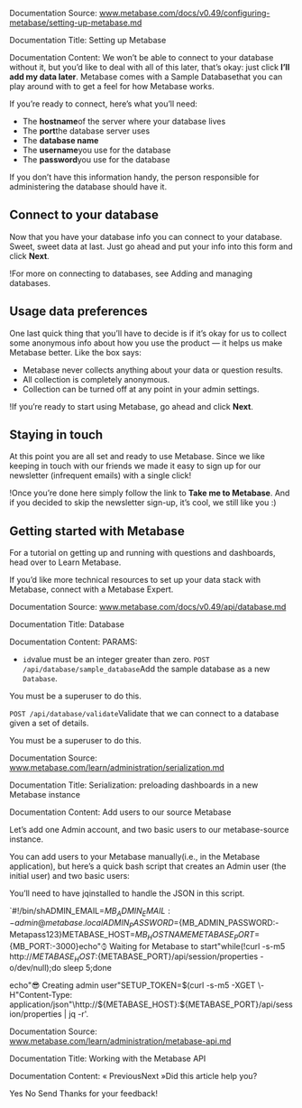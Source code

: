 Documentation Source:
www.metabase.com/docs/v0.49/configuring-metabase/setting-up-metabase.md

Documentation Title:
Setting up Metabase

Documentation Content:
We won’t be able to connect to your database without it, but you’d like to deal with all of this later, that’s okay: just click **I’ll add my data later**. Metabase comes with a Sample Databasethat you can play around with to get a feel for how Metabase works.

If you’re ready to connect, here’s what you’ll need:

* The **hostname**of the server where your database lives
* The **port**the database server uses
* The **database name**
* The **username**you use for the database
* The **password**you use for the database

If you don’t have this information handy, the person responsible for administering the database should have it.

Connect to your database
------------------------

Now that you have your database info you can connect to your database. Sweet, sweet data at last. Just go ahead and put your info into this form and click **Next**.

!For more on connecting to databases, see Adding and managing databases.

Usage data preferences
----------------------

One last quick thing that you’ll have to decide is if it’s okay for us to collect some anonymous info about how you use the product — it helps us make Metabase better. Like the box says:

* Metabase never collects anything about your data or question results.
* All collection is completely anonymous.
* Collection can be turned off at any point in your admin settings.

!If you’re ready to start using Metabase, go ahead and click **Next**.

Staying in touch
----------------

At this point you are all set and ready to use Metabase. Since we like keeping in touch with our friends we made it easy to sign up for our newsletter (infrequent emails) with a single click!

!Once you’re done here simply follow the link to **Take me to Metabase**. And if you decided to skip the newsletter sign-up, it’s cool, we still like you :)

Getting started with Metabase
-----------------------------

For a tutorial on getting up and running with questions and dashboards, head over to Learn Metabase.

If you’d like more technical resources to set up your data stack with Metabase, connect with a Metabase Expert.



Documentation Source:
www.metabase.com/docs/v0.49/api/database.md

Documentation Title:
Database

Documentation Content:
PARAMS:

- `id`value must be an integer greater than zero.
`POST /api/database/sample_database`Add the sample database as a new `Database`.

You must be a superuser to do this.

`POST /api/database/validate`Validate that we can connect to a database given a set of details.

You must be a superuser to do this.



Documentation Source:
www.metabase.com/learn/administration/serialization.md

Documentation Title:
Serialization: preloading dashboards in a new Metabase instance

Documentation Content:
Add users to our source Metabase

Let’s add one Admin account, and two basic users to our metabase-source instance.

You can add users to your Metabase manually(i.e., in the Metabase application), but here’s a quick bash script that creates an Admin user (the initial user) and two basic users:

You’ll need to have jqinstalled to handle the JSON in this script.

`#!/bin/shADMIN_EMAIL=${MB_ADMIN_EMAIL:-admin@metabase.local}ADMIN_PASSWORD=${MB_ADMIN_PASSWORD:-Metapass123}METABASE_HOST=${MB_HOSTNAME}METABASE_PORT=${MB_PORT:-3000}echo"⌚︎ Waiting for Metabase to start"while(!curl -s-m5 http://${METABASE_HOST}:${METABASE_PORT}/api/session/properties -o/dev/null);do sleep 5;done

echo"😎 Creating admin user"SETUP_TOKEN=$(curl -s-m5 -XGET \-H"Content-Type: application/json"\http://${METABASE_HOST}:${METABASE_PORT}/api/session/properties \| jq -r'.



Documentation Source:
www.metabase.com/learn/administration/metabase-api.md

Documentation Title:
Working with the Metabase API

Documentation Content:
« PreviousNext »Did this article help you?
 

Yes
 No
 Send
 Thanks for your feedback!



